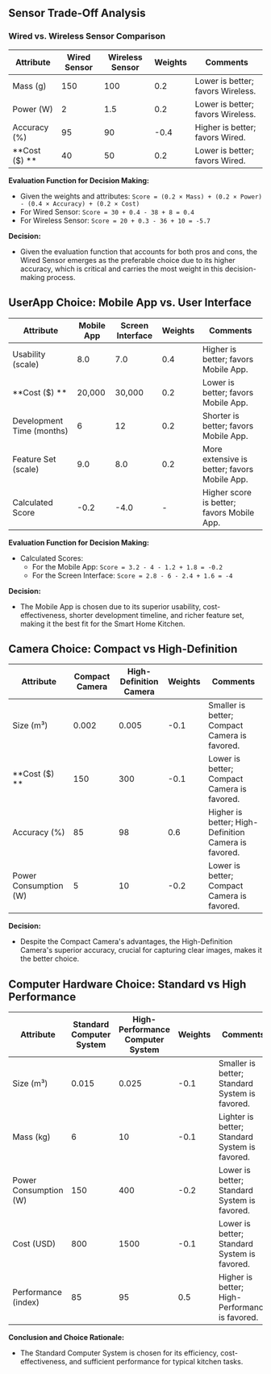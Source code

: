 ## Sensor Trade-Off Analysis

### Wired vs. Wireless Sensor Comparison

| Attribute       | Wired Sensor | Wireless Sensor | Weights | Comments                                |
|-----------------|--------------|-----------------|---------|-----------------------------------------|
| Mass (g)        | 150          | 100             | 0.2     | Lower is better; favors Wireless.       |
| Power (W)       | 2            | 1.5             | 0.2     | Lower is better; favors Wireless.       |
| Accuracy (%)    | 95           | 90              | -0.4    | Higher is better; favors Wired.         |
| **Cost ($) **   | 40           | 50              | 0.2     | Lower is better; favors Wired.          |

**Evaluation Function for Decision Making:**
- Given the weights and attributes: `Score = (0.2 × Mass) + (0.2 × Power) - (0.4 × Accuracy) + (0.2 × Cost)`
- For Wired Sensor: `Score = 30 + 0.4 - 38 + 8 = 0.4`
- For Wireless Sensor: `Score = 20 + 0.3 - 36 + 10 = -5.7`

**Decision:**
- Given the evaluation function that accounts for both pros and cons, the Wired Sensor emerges as the preferable choice due to its higher accuracy, which is critical and carries the most weight in this decision-making process.

## UserApp Choice: Mobile App vs. User Interface

| Attribute                  | Mobile App | Screen Interface | Weights | Comments                               |
|----------------------------|------------|------------------|---------|----------------------------------------|
| Usability (scale)          | 8.0        | 7.0              | 0.4     | Higher is better; favors Mobile App.   |
| **Cost ($) **              | 20,000     | 30,000           | 0.2     | Lower is better; favors Mobile App.    |
| Development Time (months)  | 6          | 12               | 0.2     | Shorter is better; favors Mobile App.  |
| Feature Set (scale)        | 9.0        | 8.0              | 0.2     | More extensive is better; favors Mobile App. |
| Calculated Score           | -0.2       | -4.0             | -       | Higher score is better; favors Mobile App. |

**Evaluation Function for Decision Making:**
- Calculated Scores:
  - For the Mobile App: `Score = 3.2 - 4 - 1.2 + 1.8 = -0.2`
  - For the Screen Interface: `Score = 2.8 - 6 - 2.4 + 1.6 = -4`

**Decision:**
- The Mobile App is chosen due to its superior usability, cost-effectiveness, shorter development timeline, and richer feature set, making it the best fit for the Smart Home Kitchen.

## Camera Choice: Compact vs High-Definition

| Attribute            | Compact Camera | High-Definition Camera | Weights | Comments                               |
|----------------------|----------------|------------------------|---------|----------------------------------------|
| Size (m³)            | 0.002          | 0.005                  | -0.1    | Smaller is better; Compact Camera is favored. |
| **Cost ($) **        | 150            | 300                    | -0.1    | Lower is better; Compact Camera is favored. |
| Accuracy (%)         | 85             | 98                     | 0.6     | Higher is better; High-Definition Camera is favored. |
| Power Consumption (W)| 5              | 10                     | -0.2    | Lower is better; Compact Camera is favored. |

**Decision:**
- Despite the Compact Camera's advantages, the High-Definition Camera's superior accuracy, crucial for capturing clear images, makes it the better choice.

## Computer Hardware Choice: Standard vs High Performance

| Attribute               | Standard Computer System | High-Performance Computer System | Weights | Comments                          |
|-------------------------|--------------------------|----------------------------------|---------|-----------------------------------|
| Size (m³)               | 0.015                    | 0.025                            | -0.1    | Smaller is better; Standard System is favored. |
| Mass (kg)               | 6                        | 10                               | -0.1    | Lighter is better; Standard System is favored. |
| Power Consumption (W)   | 150                      | 400                              | -0.2    | Lower is better; Standard System is favored. |
| Cost (USD)              | 800                      | 1500                             | -0.1    | Lower is better; Standard System is favored. |
| Performance (index)     | 85                       | 95                               | 0.5     | Higher is better; High-Performance is favored. |

**Conclusion and Choice Rationale:**
- The Standard Computer System is chosen for its efficiency, cost-effectiveness, and sufficient performance for typical kitchen tasks.
